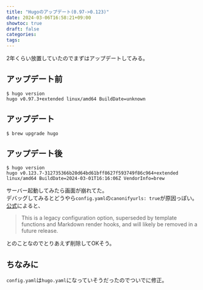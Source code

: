 ```yaml
---
title: "Hugoのアップデート(0.97->0.123)"
date: 2024-03-06T16:58:21+09:00
showtoc: true
draft: false
categories:
tags: 
---
```


2年くらい放置していたのでまずはアップデートしてみる。

## アップデート前

```shell
$ hugo version
hugo v0.97.3+extended linux/amd64 BuildDate=unknown
```

## アップデート

```shell
$ brew upgrade hugo
```

## アップデート後

```
$ hugo version
hugo v0.123.7-312735366b20d64bd61bff8627f593749f86c964+extended linux/amd64 BuildDate=2024-03-01T16:16:06Z VendorInfo=brew
```

サーバー起動してみたら画面が崩れてた。  
デバッグしてみるとどうやら`config.yaml`の`canonifyurls: true`が原因っぽい。
[公式](https://gohugo.io/content-management/urls/#canonical-urls)によると、

>This is a legacy configuration option, superseded by template functions and Markdown render hooks, and will likely be removed in a future release.

とのことなのでとりあえず削除してOKそう。

## ちなみに
`config.yaml`は`hugo.yaml`になっていそうだったのでついでに修正。
